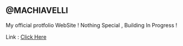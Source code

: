 ## @MACHIAVELLI
My official protfolio WebSite ! 
Nothing Special ,
Building In Progress !
<br/>
<p>Link : <a href="https://machiavelli.vercel.app/">Click Here</a></p>
